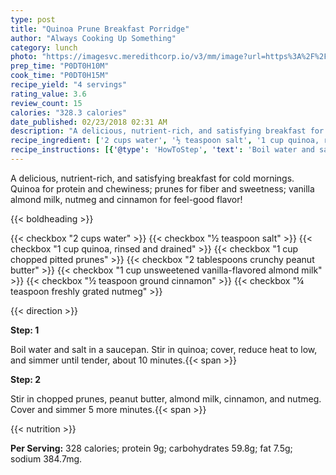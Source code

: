 ```yaml
---
type: post
title: "Quinoa Prune Breakfast Porridge"
author: "Always Cooking Up Something"
category: lunch
photo: "https://imagesvc.meredithcorp.io/v3/mm/image?url=https%3A%2F%2Fimages.media-allrecipes.com%2Fuserphotos%2F959172.jpg"
prep_time: "P0DT0H10M"
cook_time: "P0DT0H15M"
recipe_yield: "4 servings"
rating_value: 3.6
review_count: 15
calories: "328.3 calories"
date_published: 02/23/2018 02:31 AM
description: "A delicious, nutrient-rich, and satisfying breakfast for cold mornings.  Quinoa for protein and chewiness; prunes for fiber and sweetness; vanilla almond milk, nutmeg and cinnamon for feel-good flavor!"
recipe_ingredient: ['2 cups water', '½ teaspoon salt', '1 cup quinoa, rinsed and drained', '1 cup chopped pitted prunes', '2 tablespoons crunchy peanut butter', '1 cup unsweetened vanilla-flavored almond milk', '½ teaspoon ground cinnamon', '¼ teaspoon freshly grated nutmeg']
recipe_instructions: [{'@type': 'HowToStep', 'text': 'Boil water and salt in a saucepan. Stir in quinoa; cover, reduce heat to low, and simmer until tender, about 10 minutes.\n'}, {'@type': 'HowToStep', 'text': 'Stir in chopped prunes, peanut butter, almond milk, cinnamon, and nutmeg. Cover and simmer 5 more minutes.\n'}]
---
```


A delicious, nutrient-rich, and satisfying breakfast for cold mornings.  Quinoa for protein and chewiness; prunes for fiber and sweetness; vanilla almond milk, nutmeg and cinnamon for feel-good flavor! 

{{< boldheading >}}

{{< checkbox "2 cups water" >}}
{{< checkbox "½ teaspoon salt" >}}
{{< checkbox "1 cup quinoa, rinsed and drained" >}}
{{< checkbox "1 cup chopped pitted prunes" >}}
{{< checkbox "2 tablespoons crunchy peanut butter" >}}
{{< checkbox "1 cup unsweetened vanilla-flavored almond milk" >}}
{{< checkbox "½ teaspoon ground cinnamon" >}}
{{< checkbox "¼ teaspoon freshly grated nutmeg" >}}


{{< direction >}}

**Step: 1**

Boil water and salt in a saucepan. Stir in quinoa; cover, reduce heat to low, and simmer until tender, about 10 minutes.{{< span >}}

**Step: 2**

Stir in chopped prunes, peanut butter, almond milk, cinnamon, and nutmeg. Cover and simmer 5 more minutes.{{< span >}}

{{< nutrition >}}

**Per Serving:** 328 calories; protein 9g; carbohydrates 59.8g; fat 7.5g; sodium 384.7mg.